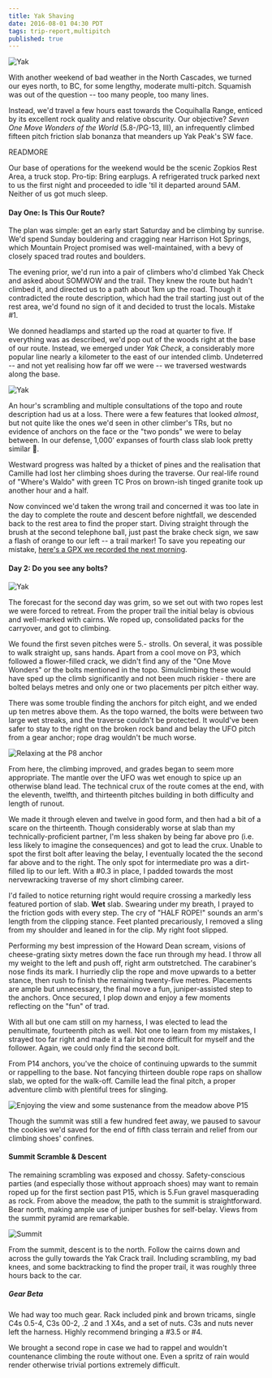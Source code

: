 ```yaml
---
title: Yak Shaving
date: 2016-08-01 04:30 PDT
tags: trip-report,multipitch
published: true
---
```

![Yak](/log/posts/yak-shaving-2016-08-01/yak-landscape.jpg)

<span class="dropcap">W</span>ith another weekend of bad weather in the North
Cascades, we turned our eyes north, to BC, for some lengthy, moderate
multi-pitch. Squamish was out of the question -- too many people, too many
lines. 

Instead, we'd travel a few hours east towards the Coquihalla Range, enticed by
its excellent rock quality and relative obscurity. Our objective? *Seven One
Move Wonders of the World* (5.8-/PG-13, III), an infrequently climbed fifteen
pitch friction slab bonanza that meanders up Yak Peak's SW face.

READMORE

Our base of operations for the weekend would be the scenic Zopkios Rest Area, a
truck stop. Pro-tip: Bring earplugs. A refrigerated truck parked next to us the
first night and proceeded to idle 'til it departed around 5AM. Neither of
us got much sleep.

#### Day One: Is This Our Route?

The plan was simple: get an early start Saturday and be climbing by sunrise.
We'd spend Sunday bouldering and cragging near Harrison Hot Springs, which
Mountain Project promised was well-maintained, with a bevy of closely spaced
trad routes and boulders.

The evening prior, we'd run into a pair of climbers who'd climbed Yak Check and
asked about SOMWOW and the trail. They knew the route but hadn't climbed it, and
directed us to a path about 1km up the road. Though it contradicted the route
description, which had the trail starting just out of the rest area, we'd found
no sign of it and decided to trust the locals. Mistake #1.

We donned headlamps and started up the road at quarter to five. If everything
was as described, we'd pop out of the woods right at the base of our route.
Instead, we emerged under *Yak Check*, a considerably more popular line nearly a
kilometer to the east of our intended climb. Undeterred -- and not yet realising
how far off we were -- we traversed westwards along the base.

![Yak](/log/posts/yak-shaving-2016-08-01/yak-check.jpg)

An hour's scrambling and multiple consultations of the topo and route
description had us at a loss. There were a few features that looked *almost*,
but not quite like the ones we'd seen in other climber's TRs, but no evidence of
anchors on the face or the "two ponds" we were to belay between. In our defense,
1,000' expanses of fourth class slab look pretty similar 😬.

Westward progress was halted by a thicket of pines and the realisation that
Camille had lost her climbing shoes during the traverse. Our real-life round of
"Where's Waldo" with green TC Pros on brown-ish tinged granite took up another
hour and a half.

Now convinced we'd taken the wrong trail and concerned it was too late in the
day to complete the route and descent before nightfall, we descended back to the
rest area to find the proper start. Diving straight through the brush at the second
telephone ball, just past the brake check sign, we saw a flash of orange to our
left -- a trail marker! To save you repeating our mistake,
[here's a GPX we recorded the next morning][gaia-gps].

#### Day 2: Do you see any bolts?

![Yak](/log/posts/yak-shaving-2016-08-01/yak-start.jpg)

The forecast for the second day was grim, so we set out with two ropes lest we
were forced to retreat. From the proper trail the initial belay is obvious and
well-marked with cairns. We roped up, consolidated packs for the carryover, and
got to climbing.

We found the first seven pitches were 5.- strolls. On several, it was possible
to walk straight up, sans hands. Apart from a cool move on P3, which followed a
flower-filled crack, we didn't find any of the "One Move Wonders" or the bolts
mentioned in the topo. Simulclimbing these would have sped up the climb
significantly and not been much riskier - there are bolted belays metres and
only one or two placements per pitch either way.

There was some trouble finding the anchors for pitch eight, and we ended up ten
metres above them. As the topo warned, the bolts were between two large wet
streaks, and the traverse couldn't be protected. It would've been safer to stay
to the right on the broken rock band and belay the UFO pitch from a gear anchor;
rope drag wouldn't be much worse.

![Relaxing at the P8 anchor](/log/posts/yak-shaving-2016-08-01/ufo.jpg)

From here, the climbing improved, and grades began to seem more appropriate. The
mantle over the UFO was wet enough to spice up an otherwise bland lead. The
technical crux of the route comes at the end, with the eleventh, twelfth,
and thirteenth pitches building in both difficulty and length of runout.

We made it through eleven and twelve in good form, and then had a bit of a scare
on the thirteenth. Though considerably worse at slab than my
technically-proficient partner, I'm less shaken by being far above pro (i.e.
less likely to imagine the consequences) and got to lead the crux. Unable to
spot the first bolt after leaving the belay, I eventually located the
the second far above and to the right. The only spot for intermediate pro was a
dirt-filled lip to our left. With a \#0.3 in place, I padded towards the most
nervewracking traverse of my short climbing career.

I'd failed to notice returning right would require crossing a markedly less
featured portion of slab. **Wet** slab. Swearing under my breath, I prayed to
the friction gods with every step. The cry of "HALF ROPE!" sounds an arm's
length from the clipping stance. Feet planted precariously, I removed a sling from my shoulder and leaned in for
the clip. My right foot slipped.

Performing my best impression of the Howard Dean scream, visions of
cheese-grating sixty metres down the face run through my head. I throw all my
weight to the left and push off, right arm outstretched. The carabiner's nose
finds its mark. I hurriedly clip the rope and move upwards to a better stance,
then rush to finish the remaining twenty-five metres. Placements are ample but
unnecessary, the final move a fun, juniper-assisted step to the anchors. Once
secured, I plop down and enjoy a few moments reflecting on the "fun" of trad.

With all but one cam still on my harness, I was elected to lead the penultimate,
fourteenth pitch as well. Not one to learn from my mistakes, I strayed too far
right and made it a fair bit more difficult for myself and the follower. Again,
we could only find the second bolt.

From P14 anchors, you've the choice of continuing upwards to the summit or
rappelling to the base. Not fancying thirteen double rope raps on shallow slab,
we opted for the walk-off. Camille lead the final pitch, a proper adventure
climb with plentiful trees for slinging.

![Enjoying the view and some sustenance from the meadow above P15](/log/posts/yak-shaving-2016-08-01/summit-cookies.jpg)

Though the summit was still a few hundred feet away, we paused to savour the
cookies we'd saved for the end of fifth class terrain and relief from our
climbing shoes' confines.

#### Summit Scramble & Descent

The remaining scrambling was exposed and chossy. Safety-conscious parties (and
especially those without approach shoes) may want to remain roped up for the
first section past P15, which is 5.Fun gravel masquerading as rock. From above
the meadow, the path to the summit is straightforward. Bear north, making ample
use of juniper bushes for self-belay. Views from the summit pyramid are
remarkable.

![Summit](/log/posts/yak-shaving-2016-08-01/summit-view.jpg)

From the summit, descent is to the north. Follow the cairns down and
across the gully towards the Yak Crack trail. Including scrambling, my bad
knees, and some backtracking to find the proper trail, it was roughly three hours
back to the car. 


##### Gear Beta

We had way too much gear. Rack included pink and brown tricams, single C4s
0.5-4, C3s 00-2, .2 and .1 X4s, and a set of nuts. C3s and nuts never left the
harness. Highly recommend bringing a #3.5 or #4.

We brought a second rope in case we had to rappel and wouldn't countenance climbing
the route without one. Even a spritz of rain would render otherwise trivial
portions extremely difficult.

[gaia-gps]: https://www.gaiagps.com/public/0IpZGKHFFmHx0YokXAOrh6ME/#?layer=CalTopo
